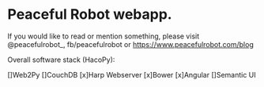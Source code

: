 Peaceful Robot webapp. 
=======================


If you would like to read or mention something, please visit @peacefulrobot_, 
fb/peacefulrobot or https://www.peacefulrobot.com/blog

Overall software stack (HacoPy):

[]Web2Py
[]CouchDB
[x]Harp Webserver
[x]Bower
[x]Angular
[]Semantic UI